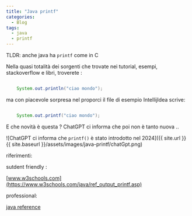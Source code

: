 ```yaml
---
title: "Java printf"
categories:
  - Blog
tags:
  - java
  - printf
---
```

TLDR: anche java ha `printf` come in C

Nella quasi totalità dei sorgenti che trovate nei tutorial, esempi, stackoverflow e libri, troverete :

```java

    System.out.println("ciao mondo");

````

ma con piacevole sorpresa  nel proporci il file di esempio IntellijIdea scrive:

```java

    System.out.printf("ciao mondo");

````

E che novità è questa ? 
ChatGPT ci informa che poi non è tanto nuova ..

 ![ChatGPT ci informa che `printf()` è stato introdotto nel 2024]({{ site.url }}{{ site.baseurl }}/assets/images/java-printf/chatGpt.png)


riferimenti:

sutdent friendly : 

[www.w3schools.com](https://www.w3schools.com/java/ref_output_printf.asp)

professional: 

[java reference](https://docs.oracle.com/en/java/javase/17/docs/api/java.base/java/io/PrintStream.html#printf(java.lang.String,java.lang.Object...))